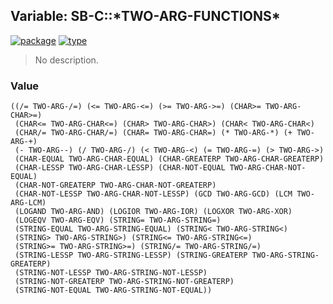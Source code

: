 ## Variable: SB-C::\*TWO-ARG-FUNCTIONS\*
[![package](https://img.shields.io/badge/Package-SB--C-5f9ea0.svg?style=social&colorA=999999)](../) [![type](https://img.shields.io/badge/Type-Variable-5f9ea0.svg?style=social&colorA=999999)](../#variable) 

> No description.

### Value
```
((/= TWO-ARG-/=) (<= TWO-ARG-<=) (>= TWO-ARG->=) (CHAR>= TWO-ARG-CHAR>=)
 (CHAR<= TWO-ARG-CHAR<=) (CHAR> TWO-ARG-CHAR>) (CHAR< TWO-ARG-CHAR<)
 (CHAR/= TWO-ARG-CHAR/=) (CHAR= TWO-ARG-CHAR=) (* TWO-ARG-*) (+ TWO-ARG-+)
 (- TWO-ARG--) (/ TWO-ARG-/) (< TWO-ARG-<) (= TWO-ARG-=) (> TWO-ARG->)
 (CHAR-EQUAL TWO-ARG-CHAR-EQUAL) (CHAR-GREATERP TWO-ARG-CHAR-GREATERP)
 (CHAR-LESSP TWO-ARG-CHAR-LESSP) (CHAR-NOT-EQUAL TWO-ARG-CHAR-NOT-EQUAL)
 (CHAR-NOT-GREATERP TWO-ARG-CHAR-NOT-GREATERP)
 (CHAR-NOT-LESSP TWO-ARG-CHAR-NOT-LESSP) (GCD TWO-ARG-GCD) (LCM TWO-ARG-LCM)
 (LOGAND TWO-ARG-AND) (LOGIOR TWO-ARG-IOR) (LOGXOR TWO-ARG-XOR)
 (LOGEQV TWO-ARG-EQV) (STRING= TWO-ARG-STRING=)
 (STRING-EQUAL TWO-ARG-STRING-EQUAL) (STRING< TWO-ARG-STRING<)
 (STRING> TWO-ARG-STRING>) (STRING<= TWO-ARG-STRING<=)
 (STRING>= TWO-ARG-STRING>=) (STRING/= TWO-ARG-STRING/=)
 (STRING-LESSP TWO-ARG-STRING-LESSP) (STRING-GREATERP TWO-ARG-STRING-GREATERP)
 (STRING-NOT-LESSP TWO-ARG-STRING-NOT-LESSP)
 (STRING-NOT-GREATERP TWO-ARG-STRING-NOT-GREATERP)
 (STRING-NOT-EQUAL TWO-ARG-STRING-NOT-EQUAL))
```
